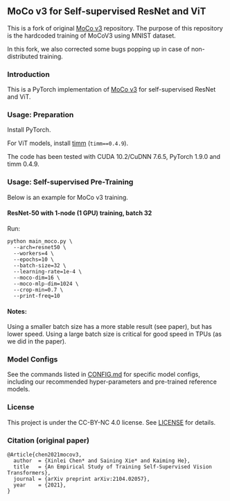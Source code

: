 ## MoCo v3 for Self-supervised ResNet and ViT

This is a fork of original [MoCo v3](https://github.com/MKrinitskiy/MOCOv3-MNIST.git) repository. The purpose of this repository is the hardcoded training of MoCoV3 using MNIST dataset.

In this fork, we also corrected some bugs popping up in case of non-distributed training.

### Introduction

This is a PyTorch implementation of [MoCo v3](https://arxiv.org/abs/2104.02057) for self-supervised ResNet and ViT.




### Usage: Preparation

Install PyTorch.

For ViT models, install [timm](https://github.com/rwightman/pytorch-image-models) (`timm==0.4.9`).

The code has been tested with CUDA 10.2/CuDNN 7.6.5, PyTorch 1.9.0 and timm 0.4.9.

### Usage: Self-supervised Pre-Training

Below is an example for MoCo v3 training. 

#### ResNet-50 with 1-node (1 GPU) training, batch 32

Run:
```
python main_moco.py \
  --arch=resnet50 \
  --workers=4 \
  --epochs=10 \
  --batch-size=32 \
  --learning-rate=1e-4 \
  --moco-dim=16 \
  --moco-mlp-dim=1024 \
  --crop-min=0.7 \
  --print-freq=10
```


#### Notes:
Using a smaller batch size has a more stable result (see paper), but has lower speed. Using a large batch size is critical for good speed in TPUs (as we did in the paper).

### Model Configs

See the commands listed in [CONFIG.md](https://github.com/MKrinitskiy/MOCOv3-MNIST/blob/master/CONFIG.md) for specific model configs, including our recommended hyper-parameters and pre-trained reference models.

### License

This project is under the CC-BY-NC 4.0 license. See [LICENSE](LICENSE) for details.

### Citation (original paper)
```
@Article{chen2021mocov3,
  author  = {Xinlei Chen* and Saining Xie* and Kaiming He},
  title   = {An Empirical Study of Training Self-Supervised Vision Transformers},
  journal = {arXiv preprint arXiv:2104.02057},
  year    = {2021},
}
